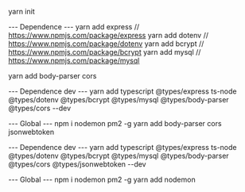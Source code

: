 
yarn init

--- Dependence ---
yarn add express // https://www.npmjs.com/package/express
yarn add dotenv // https://www.npmjs.com/package/dotenv
yarn add bcrypt // https://www.npmjs.com/package/bcrypt
yarn add mysql // https://www.npmjs.com/package/mysql


yarn add body-parser cors

--- Dependence dev ---
yarn add typescript @types/express ts-node @types/dotenv @types/bcrypt @types/mysql @types/body-parser @types/cors --dev


--- Global ---
npm i nodemon pm2 -g
yarn add body-parser cors jsonwebtoken

--- Dependence dev ---
yarn add typescript @types/express ts-node @types/dotenv @types/bcrypt @types/mysql @types/body-parser @types/cors @types/jsonwebtoken --dev


--- Global ---
npm i nodemon pm2 -g
yarn add nodemon
